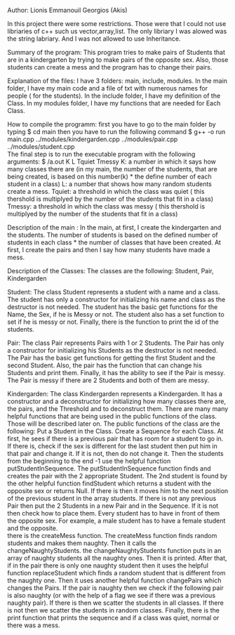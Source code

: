 Author: Lionis Emmanouil Georgios (Akis)

In this project there were some restrictions. Those were that I could not use libriaries of c++ such us vector,array,list. The only libriary I was alowed was the string labriary. And I was not allowed to use Inheritance.

Summary of the program:
  This program tries to make pairs of Students that are in a kindergarten by trying to make pairs of the opposite sex. Also, those students can create a mess and the program has to change their pairs.
  
Explanation of the files:
   I have 3 folders: main, include, modules.
   In the main folder, I have my main code and a file of txt with numerous names for people ( for the students).
   In the include folder, I have my definition of the Class.
   In my modules folder, I have my functions that are needed for Each Class.

How to compile  the programm:
    first you have to go to the main folder by typing $ cd main
    then you have to run the following command  $ g++ -o run main.cpp ../modules/kindergarden.cpp ../modules/pair.cpp ../modules/student.cpp    
    The final step is to run the executable program with the following arguments: $ /a.out  K L Tquiet Tmessy
    K: a number in which it says how many classes there are (in my main, the number of the students, that are being created, is based on this number(k) * the define number of each student in a class)
    L:  a number that shows how many random students create a mess.
    Tquiet: a threshold in which the class was quiet ( this thershold is multiplyed by the number of the students that fit in a class)
    Tmessy:  a threshold in which the class was messy ( this thershold is multiplyed by the number of the students that fit in a class)

Description of the main :
    In the main, at first, I create the kindergarten and the students. The number of students is based on the defined number of students in each class * the number of classes that have been created. At first, I create the pairs and then I say how many students have made a mess.
   
Description of the Classes:
    The classes are the following:
    Student, Pair, Kindergarden

  Student: 
  The class Student represents a student with a name and a class. The student has only a constructor for initializing his name and class as the destructor is not needed. The student has the basic get functions for the Name, the Sex, if he is Messy or not. The student also has a set function to set if he is messy or not. Finally, there is the function to print the id of the students. 
    
  Pair:
  The class Pair represents Pairs with 1 or 2 Students. The Pair has only a constructor for initializing his Students as the destructor is not needed. The Pair has the basic get functions for getting the first Student and the second Student. Also, the pair has the function that can change his Students and print them. Finally, it has the ability to see if the Pair is messy. The Pair is messy if there are 2 Students and both of them are messy.
    
  Kindergarden:
  The class Kindergarden represents a Kindergarden. It has a constructor and a deconstructor for initializing how many classes there are, the pairs, and the Threshold and to deconstruct them. There are many many helpful functions that are being used in the public functions of the class. Those will be described later on. The public functions of the class are the following:
        Put a Student in the Class.
        Create a Sequence for each Class. At first, he sees if there is a previous pair that has room for a student to go in. If there is, check if the sex is different for the last student then put him in that pair and change it. If it is not, then do not change it. Then the students from the beginning to the end -1 use the helpful function putStudentInSequence. The putStudentInSequence function finds and creates the pair with the 2 appropriate Student. The 2nd student is found by the other helpful function findStudent which returns a student with the opposite sex or returns Null. If there is then it moves him to the next position of the previous student in the array students. If there is not any previous Pair then put the 2 Students in a new Pair and in the Sequence. If it is not then check how to place them. Every student has to have in front of them the opposite sex. For example, a male student has to have a female student and the opposite.   
        there is the createMess function. The createMess function finds random students and makes them naughty. Then it calls the changeNaughtyStudents.
        the changeNaughtyStudents function puts in an array of naughty students all the naughty ones. Then it is printed. After that, if in the pair there is only one naughty student then it uses the helpful function replaceStudent which finds a random student that is different from the naughty one. Then it uses another helpful function changePairs which changes the Pairs. If the pair is naughty then we check if the following pair is also naughty (or with the help of a flag we see if there was a previous naughty pair). If there is then we scatter the students in all classes. If there is not then we scatter the students in random classes.
        Finally, there is the print function that prints the sequence and if a class was quiet, normal or there was a mess.

